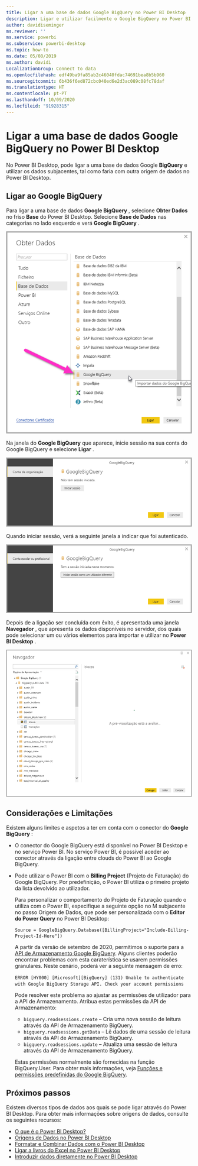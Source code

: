 ```yaml
---
title: Ligar a uma base de dados Google BigQuery no Power BI Desktop
description: Ligar e utilizar facilmente o Google BigQuery no Power BI Desktop
author: davidiseminger
ms.reviewer: ''
ms.service: powerbi
ms.subservice: powerbi-desktop
ms.topic: how-to
ms.date: 05/08/2019
ms.author: davidi
LocalizationGroup: Connect to data
ms.openlocfilehash: edf49ba9fa85ab2c46040fdac74691bea8b5b960
ms.sourcegitcommit: 6b436f6ed872cbc040ed6e2d3ac089c08fc78daf
ms.translationtype: HT
ms.contentlocale: pt-PT
ms.lasthandoff: 10/09/2020
ms.locfileid: "91928315"
---
```

# <a name="connect-to-a-google-bigquery-database-in-power-bi-desktop"></a>Ligar a uma base de dados Google BigQuery no Power BI Desktop
No Power BI Desktop, pode ligar a uma base de dados Google **BigQuery** e utilizar os dados subjacentes, tal como faria com outra origem de dados no Power BI Desktop.

## <a name="connect-to-google-bigquery"></a>Ligar ao Google BigQuery
Para ligar a uma base de dados **Google BigQuery** , selecione **Obter Dados** no friso **Base** do Power BI Desktop. Selecione **Base de Dados** nas categorias no lado esquerdo e verá **Google BigQuery** .

![Caixa de diálogo Obter Dados para o Google BigQuery](media/desktop-connect-bigquery/connect_bigquery_01.png)

Na janela do **Google BigQuery** que aparece, inicie sessão na sua conta do Google BigQuery e selecione **Ligar** .

![Iniciar sessão no Google BigQuery](media/desktop-connect-bigquery/connect_bigquery_02.png)

Quando iniciar sessão, verá a seguinte janela a indicar que foi autenticado. 

![Iniciou sessão no Google](media/desktop-connect-bigquery/connect_bigquery_02b.png)

Depois de a ligação ser concluída com êxito, é apresentada uma janela **Navegador** , que apresenta os dados disponíveis no servidor, dos quais pode selecionar um ou vários elementos para importar e utilizar no **Power BI Desktop** .

![Dados do Google BigQuery](media/desktop-connect-bigquery/connect_bigquery_03.png)

## <a name="considerations-and-limitations"></a>Considerações e Limitações
Existem alguns limites e aspetos a ter em conta com o conector do **Google BigQuery** :

* O conector do Google BigQuery está disponível no Power BI Desktop e no serviço Power BI. No serviço Power BI, é possível aceder ao conector através da ligação entre clouds do Power BI ao Google BigQuery.

* Pode utilizar o Power BI com o **Billing Project** (Projeto de Faturação) do Google BigQuery. Por predefinição, o Power BI utiliza o primeiro projeto da lista devolvido ao utilizador. 

  Para personalizar o comportamento do Projeto de Faturação quando o utiliza com o Power BI, especifique a seguinte opção no M subjacente no passo Origem de Dados, que pode ser personalizada com o **Editor do Power Query** no Power BI Desktop:

  ```
  Source = GoogleBigQuery.Database([BillingProject="Include-Billing-Project-Id-Here"])
  ```

  A partir da versão de setembro de 2020, permitimos o suporte para a [API de Armazenamento Google BigQuery](https://cloud.google.com/bigquery/docs/reference/storage). Alguns clientes poderão encontrar problemas com esta caraterística se usarem permissões granulares. Neste cenário, poderá ver a seguinte mensagem de erro:

  `ERROR [HY000] [Microsoft][BigQuery] (131) Unable to authenticate with Google BigQuery Storage API. Check your account permissions`

  Pode resolver este problema ao ajustar as permissões de utilizador para a API de Armazenamento. Atribua estas permissões da API de Armazenamento:

  - `bigquery.readsessions.create` – Cria uma nova sessão de leitura através da API de Armazenamento BigQuery.
  - `bigquery.readsessions.getData` – Lê dados de uma sessão de leitura através da API de Armazenamento BigQuery.
  - `bigquery.readsessions.update` – Atualiza uma sessão de leitura através da API de Armazenamento BigQuery.

  Estas permissões normalmente são fornecidas na função BigQuery.User. Para obter mais informações, veja [Funções e permissões predefinidas do Google BigQuery](https://cloud.google.com/bigquery/docs/access-control).


## <a name="next-steps"></a>Próximos passos
Existem diversos tipos de dados aos quais se pode ligar através do Power BI Desktop. Para obter mais informações sobre origens de dados, consulte os seguintes recursos:

* [O que é o Power BI Desktop?](../fundamentals/desktop-what-is-desktop.md)
* [Origens de Dados no Power BI Desktop](desktop-data-sources.md)
* [Formatar e Combinar Dados com o Power BI Desktop](desktop-shape-and-combine-data.md)
* [Ligar a livros do Excel no Power BI Desktop](desktop-connect-excel.md)   
* [Introduzir dados diretamente no Power BI Desktop](desktop-enter-data-directly-into-desktop.md)   

